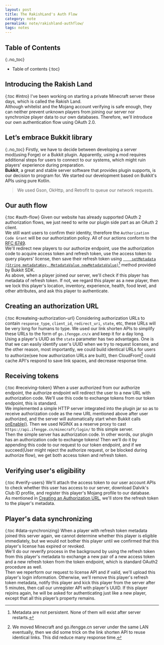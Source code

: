 ```yaml
---
layout: post
title: The RakishLand's Auth Flow
category: note
permalink: note/rakishland-authflow/
tags: notes
---
```


## Table of Contents
{:.no_toc}
* Table of contents
{:toc}

## Introducing the Rakish Land
{:toc #intro}
I've been working on starting a private Minecraft server these days, which is called the Rakish Land.  
Although whitelist and the Mojang account verifying is safe enough, they can neither prevent unknown players from joining our server nor synchronize player data to our own databases. Therefore, we'll introduce our own authentication flow using OAuth 2.0.

## Let’s embrace Bukkit library
{:.no_toc}
Firstly, we have to decide between developing a server mod(using Forge) or a Bukkit plugin. Apparently, using a mod requires additional steps for users to connect to our systems, which might ruin players' experience during preparation.  
**Bukkit**, a great and stable server software that provides plugin supports, is our decision to program for. We started our development based on Bukkit's APIs using pure Kotlin.

> We used Gson, OkHttp, and Retrofit to queue our network requests.

## Our auth flow
{:toc #auth-flow}
Given our website has already supported OAuth 2 authorization flows, we just need to write our plugin side part as an OAuth 2 client.  
We still want users to confirm their identity, therefore the ```Authorization Code Grant``` will be our authorization policy. All of our actions conform to the [RFC 6749](https://tools.ietf.org/html/rfc6749#page-24).  
We'll redirect new players to our authorize endpoint, use the authorization code to acquire access token and refresh token, use the access token to query players' license, then save their refresh token using [```	setMetadata​(String metadataKey, MetadataValue newMetadataValue)```](https://hub.spigotmc.org/javadocs/bukkit/org/bukkit/metadata/Metadatable.html)[^1] method provided by Bukkit SDK.  
As above, when a player joined our server, we'll check if this player has metadata of refresh token. If not, we regard this player as a new player, then we lock this player's location, inventory, experience, health, food level, and other attributes, and ask this player to authenticate.

## Creating an authorization URL
{:toc #createing-authorization-url}
Considering authorization URLs to contain ```response_type```, ```client_id```, ```redirect_uri```, ```state```, etc, these URLs will be very long for humans to type. We used our link shorten APIs to simplify these URLs to the form of ```go.ifengge.cn/x``` and keep it for a day long.  
Using a player's UUID as the ```state``` parameter has two advantages. One is that we can easily identify user's UUID when we try to request licenses, and the other reason, most importantly, we could build identical URLs for users to authorize(see how authorization URLs are built), then CloudFront[^2] could cache API's respond to save link spaces, and decrease response time.

## Receiving tokens
{:toc #receiving-token}
When a user authorized from our authorize endpoint, the authorize endpoint will redirect the user to a new URL with authorization code. We'll use this code to exchange tokens from our token endpoint, this is standard.  
We implemented a simple HTTP server integrated into the plugin jar so as to receive authorization code as the new URL mentioned above after user authorized, and the server will automatically start when Bukkit calls [onEnable()](https://hub.spigotmc.org/javadocs/bukkit/org/bukkit/plugin/java/JavaPlugin.html#onEnable--). Then we used NGINX as a reserve proxy to cast ```https://api.ifengge.cn/minecraft/login/``` to this simple server.  
Then the simple server has authorization code. In other words, our plugin has an authorization code to exchange tokens! Then we'll do it by appending this code to our request to our token endpoint, and if we succeed(User might reject the authorize request, or be blocked during authorize flow), we get both access token and refresh token. 

##  Verifying user's eligibility
{:toc #verify-users}
We'll attach the access token to our user account APIs to check whether this user has access to our server, download Dalvik's Club ID profile, and register this player's Mojang profile to our database.  
As mentioned in [Creating an Authorization URL](#createing-authorization-url), we'll store the refresh token to the player's metadata.

##  Player's data synchronizing
{:toc #data-synchronizing}
When a player with refresh token metadata joined this server again, we cannot determine whether this player is eligible immediately, but we would not bother this player until we confirmed that this player's license has expired or revoked.  
We'll do our reverify process in the background by using the refresh token from this player's metadata to exchange a new pair of a new access token and a new refresh token from the token endpoint, which is standard OAuth2 procedure as well.  
Then we reperform our request to license API and if valid, we'll upload this player's login information. Otherwise, we'll remove this player's refresh token metadata, notify this player and kick this player from the server after 5 minutes, then call our unregister API with player's UUID. If this player rejoins again, he will be asked for authenticating just like a new player, except that all this player’s property remains.

[^1]: Metadata are not persistent. None of them will exist after server restarts.
[^2]: We moved Minecraft and go.ifengge.cn server under the same LAN eventually, then we did some trick on the link shorten API to reuse identical links. This did reduce many response time.

